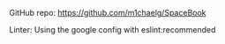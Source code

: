 GitHub repo:
https://github.com/m1chaelg/SpaceBook

Linter:
Using the google config with eslint:recommended